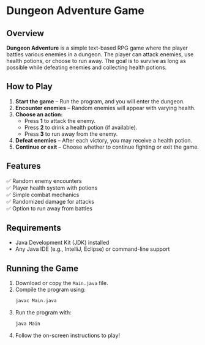 # Dungeon Adventure Game

## Overview  
**Dungeon Adventure** is a simple text-based RPG game where the player battles various enemies in a dungeon. The player can attack enemies, use health potions, or choose to run away. The goal is to survive as long as possible while defeating enemies and collecting health potions.

## How to Play  
1. **Start the game** – Run the program, and you will enter the dungeon.  
2. **Encounter enemies** – Random enemies will appear with varying health.  
3. **Choose an action:**  
   - Press **1** to attack the enemy.  
   - Press **2** to drink a health potion (if available).  
   - Press **3** to run away from the enemy.  
4. **Defeat enemies** – After each victory, you may receive a health potion.  
5. **Continue or exit** – Choose whether to continue fighting or exit the game.  

## Features  
✅ Random enemy encounters  
✅ Player health system with potions  
✅ Simple combat mechanics  
✅ Randomized damage for attacks  
✅ Option to run away from battles  

## Requirements  
- Java Development Kit (JDK) installed  
- Any Java IDE (e.g., IntelliJ, Eclipse) or command-line support  

## Running the Game  
1. Download or copy the `Main.java` file.  
2. Compile the program using:  
   ```sh
   javac Main.java
   ```
3. Run the program with:  
   ```sh
   java Main
   ```
4. Follow the on-screen instructions to play!    
